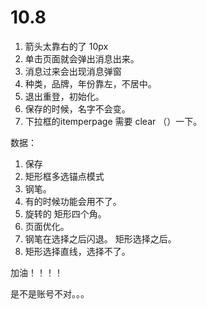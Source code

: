 # 10.8

1. 箭头太靠右的了 10px
2. 单击页面就会弹出消息出来。 
3. 消息过来会出现消息弹窗
4. 种类，品牌，年份靠左，不居中。
5. 退出重登，初始化。
6. 保存的时候，名字不会变。
7. 下拉框的itemperpage 需要 clear （）一下。





数据：

1. 保存
2. 矩形框多选锚点模式
3. 钢笔。
4. 有的时候功能会用不了。
5. 旋转的 矩形四个角。
6. 页面优化。
7. 钢笔在选择之后闪退。 矩形选择之后。
8. 矩形选择直线，选择不了。

加油！！！！



是不是账号不对。。。